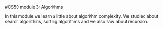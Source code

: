 #CS50 module 3: Algorithms

In this module we learn a little about algorithm complexity. We studied about search algorithms, sorting algorithms and we also saw about recursion.
